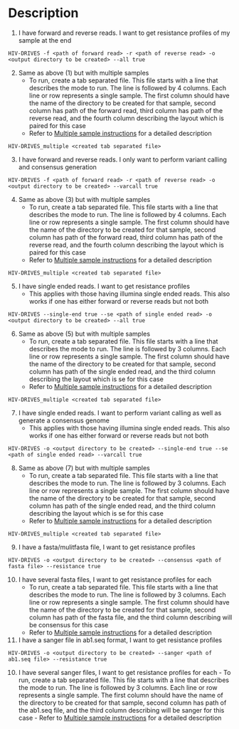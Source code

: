 # Description

1. I have forward and reverse reads. I want to get resistance profiles of my sample at the end

```
HIV-DRIVES -f <path of forward read> -r <path of reverse read> -o <output directory to be created> --all true
```
2. Same as above (1) but with multiple samples
	- To run, create a tab separated file. This file starts with a line that describes the mode to run. The line is followed by 4 columns. Each line or row represents a single sample. The first column should have the name of the directory to be created for that sample, second column has path of the forward read, third column has path of the reverse read, and the fourth column describing the layout which is paired for this case
	- Refer to [Multiple sample instructions](multiple.md) for a detailed description
```
HIV-DRIVES_multiple <created tab separated file>
```
3. I have forward and reverse reads. I only want to perform variant calling and consensus generation

```
HIV-DRIVES -f <path of forward read> -r <path of reverse read> -o <output directory to be created> --varcall true
```
4. Same as above (3) but with multiple samples
	- To run, create a tab separated file. This file starts with a line that describes the mode to run. The line is followed by 4 columns. Each line or row represents a single sample. The first column should have the name of the directory to be created for that sample, second column has path of the forward read, third column has path of the reverse read, and the fourth column describing the layout which is paired for this case
	- Refer to [Multiple sample instructions](multiple.md) for a detailed description
```
HIV-DRIVES_multiple <created tab separated file>
```
5. I have single ended reads. I want to get resistance profiles
	- This applies with those having illumina single ended reads. This also works if one has either forward or reverse reads but not both
```
HIV-DRIVES --single-end true --se <path of single ended read> -o <output directory to be created> --all true
```
6. Same as above (5) but with multiple samples
	- To run, create a tab separated file. This file starts with a line that describes the mode to run. The line is followed by 3 columns. Each line or row represents a single sample. The first column should have the name of the directory to be created for that sample, second column has path of the single ended read, and the third column describing the layout which is se for this case
	- Refer to [Multiple sample instructions](multiple.md) for a detailed description
```
HIV-DRIVES_multiple <created tab separated file>
```
7. I have single ended reads. I want to perform variant calling as well as generate a consensus genome
	- This applies with those having illumina single ended reads. This also works if one has either forward or reverse reads but not both
```
HIV-DRIVES -o <output directory to be created> --single-end true --se <path of single ended read> --varcall true
```
8. Same as above (7) but with multiple samples
	- To run, create a tab separated file. This file starts with a line that describes the mode to run. The line is followed by 3 columns. Each line or row represents a single sample. The first column should have the name of the directory to be created for that sample, second column has path of the single ended read, and the third column describing the layout which is se for this case
	- Refer to [Multiple sample instructions](multiple.md) for a detailed description
```
HIV-DRIVES_multiple <created tab separated file>
```
9. I have a fasta/mulitfasta file, I want to get resistance profiles
```
HIV-DRIVES -o <output directory to be created> --consensus <path of fasta file> --resistance true
```
10. I have several fasta files, I want to get resistance profiles for each
	- To run, create a tab separated file. This file starts with a line that describes the mode to run. The line is followed by 3 columns. Each line or row represents a single sample. The first column should have the name of the directory to be created for that sample, second column has path of the fasta file, and the third column describing  will be consensus for this case
	- Refer to [Multiple sample instructions](multiple.md) for a detailed description
11. I have a sanger file in ab1.seq format, I want to get resistance profiles
```
HIV-DRIVES -o <output directory to be created> --sanger <path of ab1.seq file> --resistance true
```
10. I have several sanger files, I want to get resistance profiles for each
        - To run, create a tab separated file. This file starts with a line that describes the mode to run. The line is followed by 3 columns. Each line or row represents a single sample. The first column should have the name of the directory to be created for that sample, second column has path of the ab1.seq file, and the third column describing  will be sanger for this case
        - Refer to [Multiple sample instructions](multiple.md) for a detailed description

